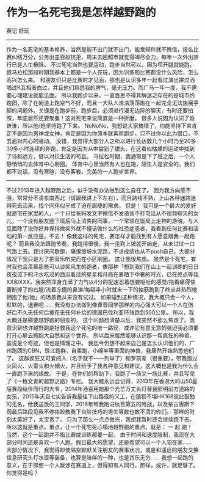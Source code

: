 ﻿# 作为一名死宅我是怎样越野跑的

赛记 好玩

---

作为一名死宅的基本修养，当然是能不出门就不出门，能发邮件就不微信，报名比赛纠结万分，公务出差百般抗拒，周末去趟超市就觉得竭尽全力，每年一次外出旅行已是人生极限。
不过死宅当然也要运动，跑步当然可以，因为甩开腿就能跑。
跑马拉松那段时期我基本上都是一个人在玩，因为训练和比赛都没什么风险，怎么高兴怎么来。
和朋友们只是比赛时才见面，那也是认识多年一起看过演出拼过酒唱过K互相表白过，并且他们熟悉我的脾气，毫无压力。而广马一年一度，我不需要心理建设就能见面。
所以我跑步以来，一直百思不得其解迷之存在的是城市约跑团，除了在街道上跑空气不好，而且一大队人浩浩荡荡跑在一起完全无法施展手脚的问题外，关键是在跑步前，跑步后，必须进行漫无边际的聊天，有时还要拍照，年底居然还要聚餐！这对死宅来说简直是一种折磨。
很多人说因为认识了谁谁谁，所以他/她坚持跑了下来。
NoNoNo，我想说大家搞错了，你能坚持下来肯定不是因为男神或女神，肯定是因为你原本就喜欢跑步，只不过你以此为借口，不去面对内心的骚动。
没错，我觉得大部分人之所以进行长达数几个小时乃至20多30多小时连续的奔跑，肯定是因为从中尝到了甜头，在这看似枯燥的运动中找到了诗和远方，借以对抗生活的苟且。
马拉松时期，我通常是下了班之后，一个人静悄悄的去体育中心刷圈。
体育中心里当然有人也在跑，陌生人是安全的，我们都不说话，没有寒暄，没有客套，完美的一人跑步世界。

---
不过2013年进入越野跑之后，似乎没有办法做到这么自在了。
因为我方向感不强，常常分不清东南西北（请跟我讲上下左右），而且路线不熟，上山各种迷路迷得死去活来，找个同伴似乎成了迫在眉睫的需求。
但是！
我可是一个最大的爱好就是宅在家里的人，一个只给爸妈发文字微信不发语音不打电话从不视频聊天的女儿，一个没有朋友圈下班后马上消失的同事，一个常常在饭局上走神的游魂。与人见面除了说你好并保持微笑外就不懂该做什么的社恐症患者，我看到任何比赛和活动的第一反应是，不去！
像我这样的死宅，要怎样才能找到有人愿意跟我一起跑呢？
而且我没法跟随节奏，我跑得很慢，我一见到上坡就开始走，从未试过一口气跑上去。我讨厌间歇跑，痛恨缓坡水泥路，不求成绩也从不push自己，大部分情况下我只是为了把音乐听完而在小区刷圈。
这让我很焦虑。
虽然是个死宅，有时我也会羡慕那些可以谈笑风生的跑者，像那种「想到我们在山上一起训练的日日夜夜流下的汗水吃过的西瓜看过的星星和月亮在暴晒下中暑的时光，已在终点等我XX和XXX，我突然浑身充满了力气以4分的配速忍着想要呕吐的感觉/拖着痛得快要断掉了的右腿/流着冻僵的鼻涕/每隔半小时就来一下的抽筋跑到了终点并热烈地拥抱了他/她」的场景我从来没有试过。
如果碰到这种情况，我大概只会一个人，默默的，退赛吧……
我没有办法做到像曹晋同学那样的内心强大可以一个人在伤好后不久无任何后援在无任何补给的德国巴伐利亚环线跑到500公里。
所以，我大概还是需要越野跑的朋友的。
这个问题想清楚以后，我突然不那么焦虑了。我意识到也许越野跑是拯救我这个死宅的唯一路径，或许它有意无意的强迫我必须要打开心扉去拥抱大自然和这个世界。
所以后来居然能够认识那一帮疯狂的神兽，虽说是个奇迹，但也是情理之中。
我迄今仍想不起来自己是怎么认识他们的，广州跑团的CBN，珠江跑群，自柔跑，小绵羊等里面的神兽，我居然开始熟悉他们了。
这群疯狂又可爱的人（名字就不一一列举了）和罗前辈（很重要），带我跑过火凤火、火雷火和火帽火，并且给予了我各种意见和建议，这大概也是我为什么会一直跑下来的缘故。
于是，在你们的帮助下，我跑了一场又一场比赛，并且写完了《一枚文青的越野之路》专栏。
我大概永远会记得，2013年在香港大屿山50最后赛段结伴而行的大爷，2014年港百用她那个光芒万丈头灯替我照明前方道路的女孩，2015年天目七尖告诉我最佳下山路径的义工，在狼狈不堪HK168彼此鼓励的无名，给我送饭的王同学，2016年带我跑进杭百第五的阿战，以及柴古唐斯下雨最后路段见我不停摔跤教我下台阶技巧的男生等数也数不清的你们。
那样的时刻太美好了，太宝贵了。
只为了那么一点点微光，我想我暂时还会继续跑下去。
所以这就是重点。重点，让一个死宅死心塌地越野跑的重点，就是：
一 起 跑！
当然，这个一起跑并不指比赛或训练都要一起。
由于时间和速度限制，我现在大部分时间还是喜欢一个人跑，假日最大的愿望，还是希望可以一个人宅在家……
大部分情况下，我觉得即使隔空默默关注朋友的赛事状况，或是和遥远的朋友交换信息研究头灯水壶等装备，也算是陪伴的一种，也是其乐无穷……
我想一起跑的意义，在于即使一个人跋涉在赛道上，但得知有人同行，那样，或许，就足够了。
你觉得是吗？
 

 


